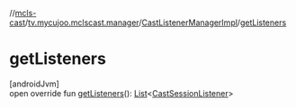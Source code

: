 //[mcls-cast](../../../index.md)/[tv.mycujoo.mclscast.manager](../index.md)/[CastListenerManagerImpl](index.md)/[getListeners](get-listeners.md)

# getListeners

[androidJvm]\
open override fun [getListeners](get-listeners.md)(): [List](https://kotlinlang.org/api/latest/jvm/stdlib/kotlin.collections/-list/index.html)&lt;[CastSessionListener](../-cast-session-listener/index.md)&gt;
